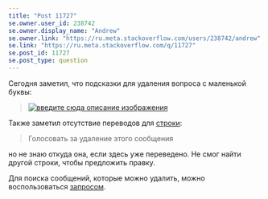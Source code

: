 ```yaml
---
title: "Post 11727"
se.owner.user_id: 238742
se.owner.display_name: "Andrew"
se.owner.link: "https://ru.meta.stackoverflow.com/users/238742/andrew"
se.link: "https://ru.meta.stackoverflow.com/q/11727"
se.post_id: 11727
se.post_type: question
---
```

<p>Сегодня заметил, что подсказки для удаления вопроса с маленькой буквы:</p>
<blockquote>
<p><a href="https://i.stack.imgur.com/1kEVV.png" rel="nofollow noreferrer"><img src="https://i.stack.imgur.com/1kEVV.png" alt="введите сюда описание изображения" /></a></p>
</blockquote>
<p>Также заметил отсутствие переводов для <a href="https://ru.traducir.win/strings/15766" rel="nofollow noreferrer">строки</a>:</p>
<blockquote>
<p>Голосовать за удаление этого сообщения</p>
</blockquote>
<p>но не знаю откуда она, если здесь уже переведено. Не смог найти другой строки, чтобы предложить правку.</p>
<p>Для поиска сообщений, которые можно удалить, можно воспользоваться <a href="https://ru.meta.stackoverflow.com/search?q=score%3A..-3%20is%3Aa">запросом</a>.</p>
